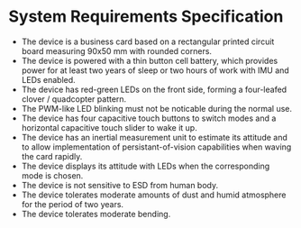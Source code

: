 # System Requirements Specification

- The device is a business card based on a rectangular printed circuit board measuring 90x50 mm with rounded corners.
- The device is powered with a thin button cell battery, which provides power for at least two years of sleep or two hours of work with IMU and LEDs enabled.
- The device has red-green LEDs on the front side, forming a four-leafed clover / quadcopter pattern.
- The PWM-like LED blinking must not be noticable during the normal use.
- The device has four capacitive touch buttons to switch modes and a horizontal capacitive touch slider to wake it up.
- The device has an inertial measurement unit to estimate its attitude and to allow implementation of persistant-of-vision capabilities when waving the card rapidly.
- The device displays its attitude with LEDs when the corresponding mode is chosen.
- The device is not sensitive to ESD from human body.
- The device tolerates moderate amounts of dust and humid atmosphere for the period of two years.
- The device tolerates moderate bending.
